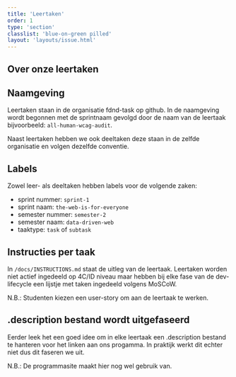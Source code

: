 ```yaml
---
title: 'Leertaken'
order: 1
type: 'section'
classlist: 'blue-on-green pilled'
layout: 'layouts/issue.html'
---
```


## Over onze leertaken

## Naamgeving

Leertaken staan in de organisatie fdnd-task op github. In de naamgeving wordt begonnen met de sprintnaam gevolgd door de naam van de leertaak bijvoorbeeld: `all-human-wcag-audit`.

Naast leertaken hebben we ook deeltaken deze staan in de zelfde organisatie en volgen dezelfde conventie.

## Labels

Zowel leer- als deeltaken hebben labels voor de volgende zaken:

- sprint nummer: `sprint-1`
- sprint naam: `the-web-is-for-everyone`
- semester nummer: `semester-2`
- semester naam: `data-driven-web`
- taaktype: `task` of `subtask`

## Instructies per taak

In `/docs/INSTRUCTIONS.md` staat de uitleg van de leertaak. Leertaken worden niet actief ingedeeld op 4C/ID niveau maar hebben bij elke fase van de dev-lifecycle een lijstje met taken ingedeeld volgens MoSCoW.

N.B.: Studenten kiezen een user-story om aan de leertaak te werken.

## .description bestand wordt uitgefaseerd

Eerder leek het een goed idee om in elke leertaak een .description bestand te hanteren voor het linken aan ons progamma. In praktijk werkt dit echter niet dus dit faseren we uit.

N.B.: De programmasite maakt hier nog wel gebruik van.
